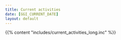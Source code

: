 ```yaml
---
title: Current activities
date: [GGI_CURRENT_DATE]
layout: default
---
```


{{% content "includes/current_activities_long.inc" %}}

